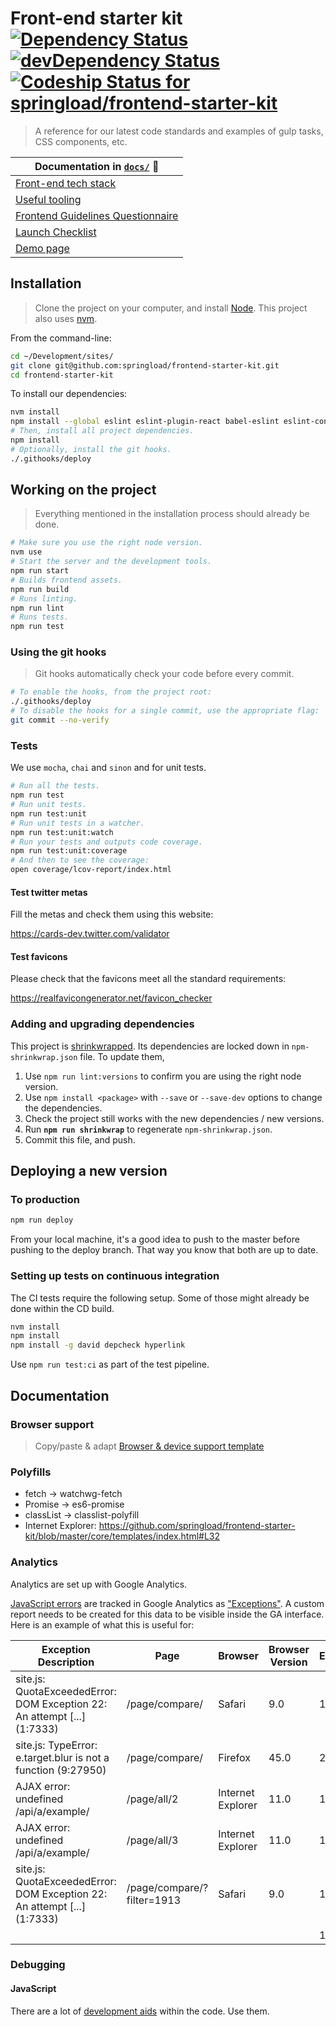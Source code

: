 Front-end starter kit [![Dependency Status](https://david-dm.org/springload/frontend-starter-kit.svg?style=flat-square)](https://david-dm.org/springload/frontend-starter-kit) [![devDependency Status](https://david-dm.org/springload/frontend-starter-kit/dev-status.svg?style=flat-square)](https://david-dm.org/springload/frontend-starter-kit#info=devDependencies) [ ![Codeship Status for springload/frontend-starter-kit](https://codeship.com/projects/88aa9190-7930-0133-0261-2292869b3ab0/status?branch=master)](https://codeship.com/projects/118683)
=====================

> A reference  for our latest code standards and examples of gulp tasks, CSS components, etc.

| Documentation in [`docs/`](https://github.com/springload/frontend-starter-kit/tree/master/docs) :book:|
|---------------------|
|[Front-end tech stack](docs/README.md)|
|[Useful tooling](docs/useful-tooling.md)|
|[Frontend Guidelines Questionnaire](docs/front-end-questionnaire.md)|
|[Launch Checklist](docs/launch-checklist.md)|
|[Demo page](https://rawgit.com/springload/frontend-starter-kit/master/core/templates/demo.html)|

## Installation

> Clone the project on your computer, and install [Node](https://nodejs.org). This project also uses [nvm](https://github.com/springload/frontend-starter-kit/blob/master/docs/useful-tooling.md#nvm).

From the command-line:

```sh
cd ~/Development/sites/
git clone git@github.com:springload/frontend-starter-kit.git
cd frontend-starter-kit
```

To install our dependencies:

```sh
nvm install
npm install --global eslint eslint-plugin-react babel-eslint eslint-config-airbnb sass-lint
# Then, install all project dependencies.
npm install
# Optionally, install the git hooks.
./.githooks/deploy
```

## Working on the project

> Everything mentioned in the installation process should already be done.

```sh
# Make sure you use the right node version.
nvm use
# Start the server and the development tools.
npm run start
# Builds frontend assets.
npm run build
# Runs linting.
npm run lint
# Runs tests.
npm run test
```

### Using the git hooks

> Git hooks automatically check your code before every commit.

```sh
# To enable the hooks, from the project root:
./.githooks/deploy
# To disable the hooks for a single commit, use the appropriate flag:
git commit --no-verify
```

### Tests

We use `mocha`, `chai` and `sinon` and for unit tests.

```sh
# Run all the tests.
npm run test
# Run unit tests.
npm run test:unit
# Run unit tests in a watcher.
npm run test:unit:watch
# Run your tests and outputs code coverage.
npm run test:unit:coverage
# And then to see the coverage:
open coverage/lcov-report/index.html
```

#### Test twitter metas

Fill the metas and check them using this website:

https://cards-dev.twitter.com/validator

#### Test favicons

Please check that the favicons meet all the standard requirements:

https://realfavicongenerator.net/favicon_checker

### Adding and upgrading dependencies

This project is [shrinkwrapped](https://docs.npmjs.com/cli/shrinkwrap). Its dependencies are locked down in `npm-shrinkwrap.json` file. To update them,

1. Use `npm run lint:versions` to confirm you are using the right node version.
2. Use `npm install <package>` with `--save` or `--save-dev` options to change the dependencies.
3. Check the project still works with the new dependencies / new versions.
4. Run **`npm run shrinkwrap`** to regenerate `npm-shrinkwrap.json`.
5. Commit this file, and push.

## Deploying a new version

### To production

```sh
npm run deploy
```

From your local machine, it's a good idea to push to the master before
pushing to the deploy branch. That way you know that both are up to date.

### Setting up tests on continuous integration

The CI tests require the following setup. Some of those might already be done within the CD build.

```sh
nvm install
npm install
npm install -g david depcheck hyperlink
```

Use `npm run test:ci` as part of the test pipeline.

## Documentation

### Browser support

> Copy/paste & adapt [Browser & device support template](https://github.com/springload/frontend-starter-kit/blob/master/docs/README.md#browser--device-support)

### Polyfills

- fetch -> watchwg-fetch
- Promise -> es6-promise
- classList -> classlist-polyfill
- Internet Explorer: https://github.com/springload/frontend-starter-kit/blob/master/core/templates/index.html#L32

### Analytics

Analytics are set up with Google Analytics.

[JavaScript errors](https://github.com/springload/frontend-starter-kit/search?utf8=%E2%9C%93&q=analyticsException) are tracked in Google Analytics as ["Exceptions"](https://developers.google.com/analytics/devguides/collection/analyticsjs/exceptions). A custom report needs to be created for this data to be visible inside the GA interface. Here is an example of what this is useful for:

| Exception Description   | Page | Browser | Browser Version | Exceptions |
|-------------------------|------|---------|-----------------|------------|
| site.js: QuotaExceededError: DOM Exception 22: An attempt [...] (1:7333) | /page/compare/ | Safari | 9.0 | 14 |
| site.js: TypeError: e.target.blur is not a function (9:27950)  | /page/compare/ | Firefox | 45.0 | 2 |
| AJAX error: undefined /api/a/example/ | /page/all/2 | Internet Explorer | 11.0 | 1 |
| AJAX error: undefined /api/a/example/ | /page/all/3 | Internet Explorer | 11.0 | 1 |
| site.js: QuotaExceededError: DOM Exception 22: An attempt [...] (1:7333) | /page/compare/?filter=1913 | Safari | 9.0 | 1 |
|  |  |  |  | 19 |


### Debugging

#### JavaScript

There are a lot of [development aids](https://github.com/springload/frontend-starter-kit/search?utf8=%E2%9C%93&q=process.env.NODE_ENV) within the code. Use them.
